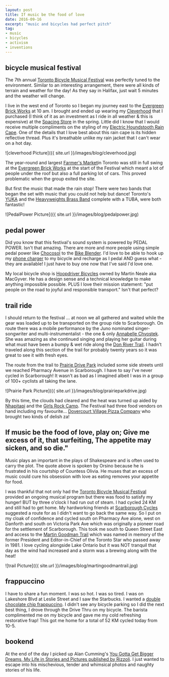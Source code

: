 ```yaml
---
layout: post
title: If music be the food of love
date: 2016-09-16  
excerpt: "music and bicycles had perfect pitch"
tag:
- music
- bicycles
- activism
- inventions
---
```


## bicycle musical festival

The 7th annual [Toronto Bicycle Musical Festival](http://torontobicyclemusicfestival.com/) was perfectly tuned to the environment. Similar to an interesting arrangement, there were all kinds of terrain and weather for the day! As they say in Halifax, just wait 5 minutes and the weather will change.

I live in the west end of Toronto so I began my journey east to the [Evergreen Brick Works](https://www.evergreen.ca/get-involved/evergreen-brick-works/) at 10 am. I brought and ended up wearing my [Cleverhood](http://www.cleverhood.com/) that I purchased (I think of it as an investment as I ride in all weather & this is expensive) at the [Spacing Store](https://spacingstore.ca/) in the spring. Little did I know that I would receive multiple compliments on the styling of my [Electric Houndstooth Rain Cape](https://spacingstore.ca/products/cleverhood-cycling-rain-cape-electric-houndstooth). One of the details that I love best about this rain cape is its hidden reflective thread. Plus it's breathable unlike my rain jacket that I can't wear on a hot day.

![cleverhood Picture]({{ site.url }}/images/blog/cleverhood.jpg)

The year-round and largest [Farmer's Market](https://www.evergreen.ca/get-involved/evergreen-brick-works/farmers-market/)in Toronto was still in full swing at the [Evergreen Brick Works](https://www.evergreen.ca/get-involved/evergreen-brick-works/) at the start of the Festival which meant a lot of people under the roof but also a full parking lot of cars. This proved problematic when the group exited the site.

But first the music that made the rain stop!  There were two bands that began the set with music that you could not help but dance! Toronto's [YUKA](http://yuka.ca/) and the [Heavyweights Brass Band](http://www.heavyweightsbrassband.com/) complete with a TUBA, were both fantastic!

![PedalPower Picture]({{ site.url }}/images/blog/pedalpower.jpg)

## pedal power

Did you know that this festival's sound system is powered by PEDAL POWER. Isn't that amazing. There are more and more people using  simple pedal power like [Chocosol](https://chocosoltraders.com/) to the [Bike Blender](http://www.instructables.com/id/How-to-create-a-human-powered-bike-blender-for-les/). I'd love to be able to hook up my [phone charger](http://www.makeuseof.com/tag/charge-smartphone-ride-bike/) to my bicycle and recharge as I pedal AND guess what - they are available! I just have to buy one now that I've said I'd love one.

My local bicycle shop is [Hoopdriver Bicycles](http://www.hoopdriver.ca/) owned by Martin Neale aka MacGyver. He has a design sense and a technical knowledge to make anything impossible possible.  PLUS I love their mission statement: "put people on the road to joyful and responsible transport." Isn't that perfect?

## trail ride

I should return to the festival ... at noon we all gathered and waited while the gear was loaded up to be transported on the group ride to Scarborough.  On route there was a mobile performance by the Juno nominated singer-songwriter and multi-instrumentalist - the one & only [Annabelle Chvostek](http://annabellemusic.com/). She was amazing as she continued singing and playing her guitar during what must have been a bumpy & wet ride along the [Don River Trail](http://www.ontariotrails.on.ca/trails/view/don-river-trail). I hadn't traveled along this section of the trail for probably twenty years so it was great to see it with fresh eyes.

The route from the trail to [Prairie Drive Park](https://www.kidsprograms.ca/location/prairie-drive-park-of-city-of-toronto/) included some side streets until we reached Pharmacy Avenue in Scarborough. I have to say I've never cycled in Scarborough! It wasn't as bad as I imagined albeit I was in a group of 100+ cyclists all taking the lane.

![Prairie Park Picture]({{ site.url }}/images/blog/prairieparkdrive.jpg)

By this time, the clouds had cleared and the heat was turned up aided by [Nhapitapi](https://soundcloud.com/nhapitapi) and the [Girls Rock Camp](http://www.girlsrocktoronto.org/). The Festival had three food vendors on hand including my favourite... [Dovercourt Village Pizza Company](http://www.villagepizzato.com/) who brought two kinds of delish za!

## If music be the food of love, play on; Give me excess of it, that surfeiting, The appetite may sicken, and so die."

Music plays an important in the plays of Shakespeare and is often used to carry the plot. The quote above is spoken by Orsino because he is frustrated in his courtship of Countess Olivia. He muses that an excess of music could cure his obsession with love as eating removes your appetite for food.

I was thankful that not only had the [Toronto Bicycle Musical Festival](http://torontobicyclemusicfestival.com/) provided an ongoing musical program but there was food to satisfy my hunger! BUT by three o'clock I had run out of steam. I had cycled 24 KM and still had to get home. My hardworking friends at [Scarborough Cycles](http://www.scarboroughcycles.ca/) suggested a route for as I didn't want to go back the same way. So I put on my cloak of confidence and cycled south on Pharmacy Ave alone, west on Danforth and south on Victoria Park Ave which was originally a pioneer road for the settlement of Scarborough. This took me south to Queen Street East and access to the [Martin Goodman Trail](http://www.waterfrontoronto.ca/explore_projects2/the_wider_waterfront/martin_goodman_trail) which was named in memory of the former President and Editor-in-Chief of the Toronto Star who passed away in 1981. I love cycling alongside Lake Ontario but it was NOT tranquil that day as the wind had increased and a storm was a brewing along with the heat!

![trail Picture]({{ site.url }}/images/blog/martingoodmantrail.jpg)

## frappuccino

I have to share a fun moment. I was so hot. I was so tired. I was on Lakeshore Blvd at Leslie Street and I saw the Starbucks. I wanted a [double chocolate chip frappuccino](http://www.starbucks.com/menu/drinks/frappuccino-blended-beverages/double-chocolaty-chip-frappuccino-blended-cr%C3%A8me). I didn't see any bicycle parking so I did the next best thing, I drove through the Drive Thru on my bicycle. The barista complimented me on my bicycle and gave me my cold refreshing restorative frap! This got me home for a total of 52 KM cycled today from 10-5.

## bookend

At the end of the day I picked up Alan Cumming's [You Gotta Get Bigger Dreams, My Life in Stories and Pictures published by Rizzoli](http://www.rizzoliusa.com/book.php?isbn=9780847849000). I just wanted to escape into his mischevious, tender and whimsical photos and naughty stories of his life.  
